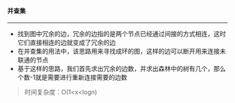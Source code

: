 #### 并查集
---
* 找到图中冗余的边，冗余的边指的是两个节点已经通过间接的方式相连，这时它们直接相连的边就变成了冗余的边
* 在并查集的用法中，该思路用来寻找成环的图，这样的边可以断开用来连接未联通的节点
* 基于这样的思路，我们首先求出冗余的边数，并求出森林中的树有几个，那么个数-1就是需要进行重新连接需要的边数
> 时间复杂度：O(1\<x\<logn)
